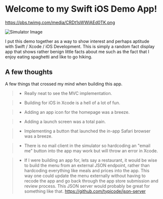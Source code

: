 Welcome to my Swift iOS Demo App!
===================



https://pbs.twimg.com/media/CRDt1sWWIAEd0TK.png

![Simulator Image](http://pbs.twimg.com/media/CRDt1sWWIAEd0TK.png)

I put this demo together as a way to show interest and perhaps aptitude with Swift / Xcode / iOS Development. This is simply a random fact display app that shows rather benign little facts about me such as the fact that I enjoy eating spaghetti and like to go hiking. 


A few thoughts
-------------

A few things that crossed my mind when building this app.


> - Really neat to see the MVC implementation.

> - Building for iOS in Xcode is a hell of a lot of fun.

> - Adding an app icon for the homepage was a breeze.

> - Adding a launch screen was a total pain.

> - Implementing a button that launched the in-app Safari browser was a breeze.

> - There is no mail client in the simulator so hardcoding an "email me" button into the app may work but will throw an error in Xcode.

> - If I were building an app for, lets say a restaurant, it would be wise to build the menu from an external JSON endpoint, rather than hardcoding everything like meals and prices into the app. This way one could update the menu externally without having to recode the app and go back through the app store submission and review process. This JSON server would probably be great for something like that. https://github.com/typicode/json-server
